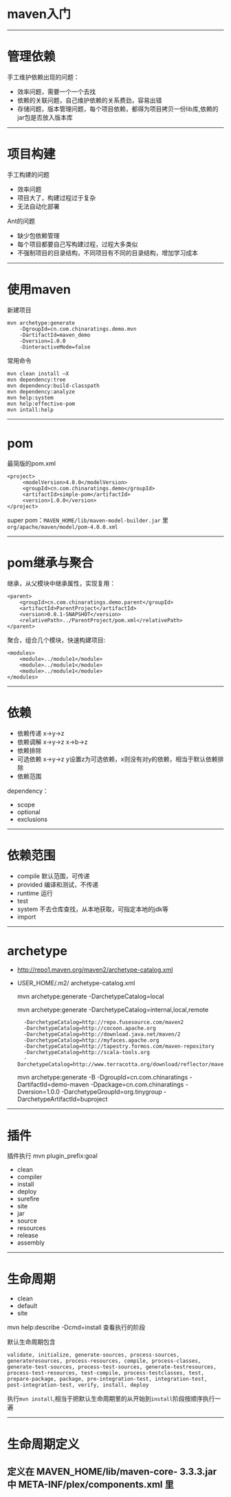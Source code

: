 
# maven入门
---

# 管理依赖

  手工维护依赖出现的问题：

  - 效率问题，需要一个一个去找
  - 依赖的关联问题，自己维护依赖的关系费劲，容易出错
  - 存储问题，版本管理问题，每个项目依赖，都得为项目拷贝一份lib库,依赖的jar包是否放入版本库


---

# 项目构建

  手工构建的问题

  - 效率问题
  - 项目大了，构建过程过于复杂
  - 无法自动化部署

  Ant的问题

  - 缺少包依赖管理
  - 每个项目都要自己写构建过程，过程大多类似
  - 不强制项目的目录结构，不同项目有不同的目录结构，增加学习成本

---
# 使用maven

新建项目

    mvn archetype:generate 
        -DgroupId=cn.com.chinaratings.demo.mvn 
        -DartifactId=maven_demo 
        -Dversion=1.0.0 
        -DinteractiveMode=false

常用命令

    mvn clean install –X
    mvn dependency:tree
    mvn dependency:build-classpath
    mvn dependency:analyze
    mvn help:system
    mvn help:effective-pom
    mvn intall:help
---
# pom
最简版的pom.xml

    <project>
         <modelVersion>4.0.0</modelVersion>
         <groupId>cn.com.chinaratings.demo</groupId>
         <artifactId>simple-pom</artifactId>
         <version>1.0.0</version>
    </project>

super pom：`MAVEN_HOME/lib/maven-model-builder.jar` 里 `org/apache/maven/model/pom-4.0.0.xml`

---

# pom继承与聚合

继承，从父模块中继承属性，实现复用：

    <parent>
        <groupId>cn.com.chinaratings.demo.parent</groupId>
        <artifactId>ParentProject</artifactId>
        <version>0.0.1-SNAPSHOT</version>
        <relativePath>../ParentProject/pom.xml</relativePath>
    </parent>

聚合，组合几个模块，快速构建项目:

    <modules>
        <module>../module1</module>
        <module>../module1</module>
        <module>../module1</module>
    </modules>


---

# 依赖

- 依赖传递 x->y->z
- 依赖调解 x->y->z x->b->z
- 依赖排除
- 可选依赖 x->y->z y设置z为可选依赖，x则没有对y的依赖，相当于默认依赖排除
- 依赖范围

dependency：

- scope
- optional
- exclusions

---

# 依赖范围

- compile  默认范围，可传递
- provided 编译和测试，不传递
- runtime 运行
- test
- system 不去仓库查找，从本地获取，可指定本地的jdk等
- import


---
# archetype

- http://repo1.maven.org/maven2/archetype-catalog.xml
- USER_HOME/.m2/ archetype-catalog.xml

    mvn archetype:generate -DarchetypeCatalog=local

    mvn archetype:generate
        -DarchetypeCatalog=internal,local,remote

        -DarchetypeCatalog=http://repo.fusesource.com/maven2
        -DarchetypeCatalog=http://cocoon.apache.org
        -DarchetypeCatalog=http://download.java.net/maven/2
        -DarchetypeCatalog=http://myfaces.apache.org
        -DarchetypeCatalog=http://tapestry.formos.com/maven-repository
        -DarchetypeCatalog=http://scala-tools.org
        -DarchetypeCatalog=http://www.terracotta.org/download/reflector/maven2/

    mvn archetype:generate
        -B
        -DgroupId=cn.com.chinaratings
        -DartifactId=demo-maven
        -Dpackage=cn.com.chinaratings
        -Dversion=1.0.0
        -DarchetypeGroupId=org.tinygroup
        -DarchetypeArtifactId=buproject

---
# 插件

插件执行 mvn plugin_prefix:goal

- clean
- compiler
- install
- deploy
- surefire
- site
- jar
- source
- resources
- release
- assembly

---
# 生命周期

- clean
- default
- site

mvn help:describe -Dcmd=install 查看执行的阶段

默认生命周期包含

`validate, initialize, generate-sources, process-sources, generateresources, process-resources, compile, process-classes, generate-test-sources, process-test-sources, generate-testresources, process-test-resources, test-compile, process-testclasses, test, prepare-package, package, pre-integration-test, integration-test, post-integration-test, verify, install, deploy`

执行`mvn install`,相当于把默认生命周期里的从开始到`install`阶段按顺序执行一遍

---
# 生命周期定义

定义在 MAVEN_HOME/lib/maven-core- 3.3.3.jar中 META-INF/plex/components.xml 里
---


